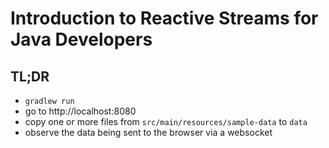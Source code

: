 # Introduction to Reactive Streams for Java Developers

## TL;DR
- `gradlew run`
- go to http://localhost:8080
- copy one or more files from `src/main/resources/sample-data` to `data`
- observe the data being sent to the browser via a websocket